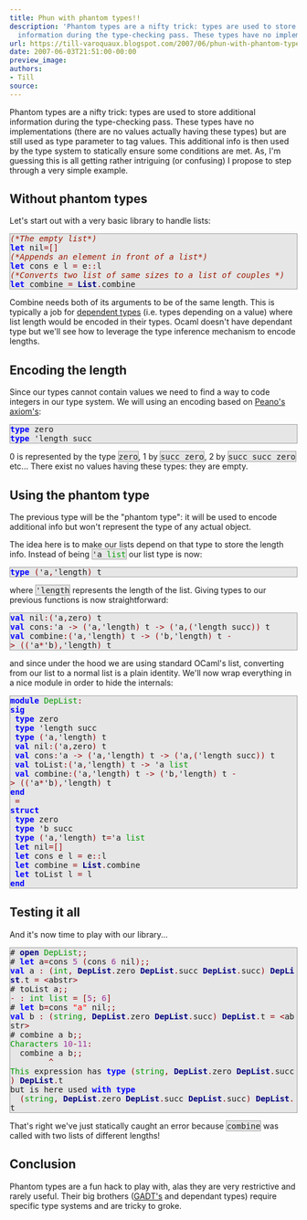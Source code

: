 ```yaml
---
title: Phun with phantom types!!
description: 'Phantom types are a nifty trick: types are used to store additional
  information during the type-checking pass. These types have no implement...'
url: https://till-varoquaux.blogspot.com/2007/06/phun-with-phantom-types.html
date: 2007-06-03T21:51:00-00:00
preview_image:
authors:
- Till
source:
---
```


<p>Phantom types are a nifty trick: types are used to store additional
information during the type-checking pass. These types have no
implementations (there are no values actually having these types) but are
still used as type parameter to tag values. This additional info is then used
by the type system to statically ensure some conditions are met. As, I'm
guessing this is all getting rather intriguing (or confusing) I propose to
step through a very simple example.</p>

<h2>Without phantom types</h2>

<p>Let's start out with a very basic library to handle lists:</p>

<div style="background:#e6e6e6;border:1px solid #a0a0a0;">
  <tt><span style="font-style: italic"><span style="color: #9A1900">(*The&nbsp;empty&nbsp;list*)</span></span><br>
  <span style="font-weight: bold"><span style="color: #0000FF">let</span></span>&nbsp;nil<span style="color: #990000">=[]</span><br>
  <span style="font-style: italic"><span style="color: #9A1900">(*Appends&nbsp;an&nbsp;element&nbsp;in&nbsp;front&nbsp;of&nbsp;a&nbsp;list*)</span></span><br>
  <span style="font-weight: bold"><span style="color: #0000FF">let</span></span>&nbsp;cons&nbsp;e&nbsp;l&nbsp;<span style="color: #990000">=</span>&nbsp;e<span style="color: #990000">::</span>l<br>
  <span style="font-style: italic"><span style="color: #9A1900">(*Converts&nbsp;two&nbsp;list&nbsp;of&nbsp;same&nbsp;sizes&nbsp;to&nbsp;a&nbsp;list&nbsp;of&nbsp;couples&nbsp;*)</span></span><br>
  <span style="font-weight: bold"><span style="color: #0000FF">let</span></span>&nbsp;combine&nbsp;<span style="color: #990000">=</span>&nbsp;<span style="font-weight: bold"><span style="color: #000080">List</span></span><span style="color: #990000">.</span>combine</tt>
</div>

<p>Combine needs both of its arguments to be of the same length. This is
typically a job for <a href="http://en.wikipedia.org/wiki/Dependent_type" class="externalLink">dependent types</a> (i.e. types
depending on a value) where list length would be encoded in their types.
Ocaml doesn't have dependant type but we'll see how to leverage the type
inference mechanism to encode lengths.</p>

<h2>Encoding the length</h2>

<p>Since our types cannot contain values we need to find a way to code
integers in our type system. We will using an encoding based on <a href="http://en.wikipedia.org/wiki/Peano_axioms#Peano.27s_axioms" class="externalLink">Peano's
axiom's</a>:</p>

<div style="background:#e6e6e6;border:1px solid #a0a0a0;">
  <tt><span style="font-weight: bold"><span style="color: #0000FF">type</span></span>&nbsp;zero<br>
  <span style="font-weight: bold"><span style="color: #0000FF">type</span></span>&nbsp;'length&nbsp;succ</tt>
</div>

<p>0 is represented by the type <span style="background:#e6e6e6;border:1px solid #a0a0a0;"><tt>zero</tt></span>, 1 by
<span style="background:#e6e6e6;border:1px solid #a0a0a0;"><tt>succ&nbsp;zero</tt></span>,
2 by <span style="background:#e6e6e6;border:1px solid #a0a0a0;"><tt>succ&nbsp;succ&nbsp;zero</tt></span>
etc... There exist no values having these types: they are empty.</p>

<h2>Using the phantom type</h2>

<p>The previous type will be the "phantom type": it will be used to encode
additional info but won't represent the type of any actual object.</p>

<p>The idea here is to make our lists depend on that type to store the length
info. Instead of being <span style="background:#e6e6e6;border:1px solid #a0a0a0;"><tt>'a&nbsp;<span style="color: #009900">list</span></tt></span> our list type is now:</p>

<div style="background:#e6e6e6;border:1px solid #a0a0a0;">
  <tt><span style="font-weight: bold"><span style="color: #0000FF">type</span></span>&nbsp;<span style="color: #990000">(</span>'a<span style="color: #990000">,</span>'length<span style="color: #990000">)</span>&nbsp;t</tt>
</div>

<p>where <span style="background:#e6e6e6;border:1px solid #a0a0a0;"><tt>'length</tt></span>
represents the length of the list. Giving types to our previous functions is
now straightforward:</p>

<div style="background:#e6e6e6;border:1px solid #a0a0a0;">
  <tt><span style="font-weight: bold"><span style="color: #0000FF">val</span></span>&nbsp;nil<span style="color: #990000">:(</span>'a<span style="color: #990000">,</span>zero<span style="color: #990000">)</span>&nbsp;t<br>
  <span style="font-weight: bold"><span style="color: #0000FF">val</span></span>&nbsp;cons<span style="color: #990000">:</span>'a&nbsp;<span style="color: #990000">-&gt;</span>&nbsp;<span style="color: #990000">(</span>'a<span style="color: #990000">,</span>'length<span style="color: #990000">)</span>&nbsp;t&nbsp;<span style="color: #990000">-&gt;</span>&nbsp;<span style="color: #990000">(</span>'a<span style="color: #990000">,(</span>'length&nbsp;succ<span style="color: #990000">))</span>&nbsp;t<br>
  <span style="font-weight: bold"><span style="color: #0000FF">val</span></span>&nbsp;combine<span style="color: #990000">:(</span>'a<span style="color: #990000">,</span>'length<span style="color: #990000">)</span>&nbsp;t&nbsp;<span style="color: #990000">-&gt;</span>&nbsp;<span style="color: #990000">(</span>'b<span style="color: #990000">,</span>'length<span style="color: #990000">)</span>&nbsp;t&nbsp;<span style="color: #990000">-&gt;</span>&nbsp;<span style="color: #990000">((</span>'a<span style="color: #990000">*</span>'b<span style="color: #990000">),</span>'length<span style="color: #990000">)</span>&nbsp;t</tt>
</div>

<p>and since under the hood we are using standard OCaml's list, converting
from our list to a normal list is a plain identity. We'll now wrap everything
in a nice module in order to hide the internals:</p>

<div style="background:#e6e6e6;border:1px solid #a0a0a0;">
  <tt><span style="font-weight: bold"><span style="color: #0000FF">module</span></span>&nbsp;<span style="color: #009900">DepList</span><span style="color: #990000">:</span><br>
  <span style="font-weight: bold"><span style="color: #0000FF">sig</span></span><br>
  &nbsp;<span style="font-weight: bold"><span style="color: #0000FF">type</span></span>&nbsp;zero<br>
  &nbsp;<span style="font-weight: bold"><span style="color: #0000FF">type</span></span>&nbsp;'length&nbsp;succ<br>
  &nbsp;<span style="font-weight: bold"><span style="color: #0000FF">type</span></span>&nbsp;<span style="color: #990000">(</span>'a<span style="color: #990000">,</span>'length<span style="color: #990000">)</span>&nbsp;t<br>
  &nbsp;<span style="font-weight: bold"><span style="color: #0000FF">val</span></span>&nbsp;nil<span style="color: #990000">:(</span>'a<span style="color: #990000">,</span>zero<span style="color: #990000">)</span>&nbsp;t<br>
  &nbsp;<span style="font-weight: bold"><span style="color: #0000FF">val</span></span>&nbsp;cons<span style="color: #990000">:</span>'a&nbsp;<span style="color: #990000">-&gt;</span>&nbsp;<span style="color: #990000">(</span>'a<span style="color: #990000">,</span>'length<span style="color: #990000">)</span>&nbsp;t&nbsp;<span style="color: #990000">-&gt;</span>&nbsp;<span style="color: #990000">(</span>'a<span style="color: #990000">,(</span>'length&nbsp;succ<span style="color: #990000">))</span>&nbsp;t<br>
  &nbsp;<span style="font-weight: bold"><span style="color: #0000FF">val</span></span>&nbsp;toList<span style="color: #990000">:(</span>'a<span style="color: #990000">,</span>'length<span style="color: #990000">)</span>&nbsp;t&nbsp;<span style="color: #990000">-&gt;</span>&nbsp;'a&nbsp;<span style="color: #009900">list</span><br>
  &nbsp;<span style="font-weight: bold"><span style="color: #0000FF">val</span></span>&nbsp;combine<span style="color: #990000">:(</span>'a<span style="color: #990000">,</span>'length<span style="color: #990000">)</span>&nbsp;t&nbsp;<span style="color: #990000">-&gt;</span>&nbsp;<span style="color: #990000">(</span>'b<span style="color: #990000">,</span>'length<span style="color: #990000">)</span>&nbsp;t&nbsp;<span style="color: #990000">-&gt;</span>&nbsp;<span style="color: #990000">((</span>'a<span style="color: #990000">*</span>'b<span style="color: #990000">),</span>'length<span style="color: #990000">)</span>&nbsp;t<br>
  <span style="font-weight: bold"><span style="color: #0000FF">end</span></span><br>
  &nbsp;<span style="color: #990000">=</span><br>
  <span style="font-weight: bold"><span style="color: #0000FF">struct</span></span><br>
  &nbsp;<span style="font-weight: bold"><span style="color: #0000FF">type</span></span>&nbsp;zero<br>
  &nbsp;<span style="font-weight: bold"><span style="color: #0000FF">type</span></span>&nbsp;'b&nbsp;succ<br>
  &nbsp;<span style="font-weight: bold"><span style="color: #0000FF">type</span></span>&nbsp;<span style="color: #990000">(</span>'a<span style="color: #990000">,</span>'length<span style="color: #990000">)</span>&nbsp;t<span style="color: #990000">=</span>'a&nbsp;<span style="color: #009900">list</span><br>
  &nbsp;<span style="font-weight: bold"><span style="color: #0000FF">let</span></span>&nbsp;nil<span style="color: #990000">=[]</span><br>
  &nbsp;<span style="font-weight: bold"><span style="color: #0000FF">let</span></span>&nbsp;cons&nbsp;e&nbsp;l&nbsp;<span style="color: #990000">=</span>&nbsp;e<span style="color: #990000">::</span>l<br>
  &nbsp;<span style="font-weight: bold"><span style="color: #0000FF">let</span></span>&nbsp;combine&nbsp;<span style="color: #990000">=</span>&nbsp;<span style="font-weight: bold"><span style="color: #000080">List</span></span><span style="color: #990000">.</span>combine<br>
  &nbsp;<span style="font-weight: bold"><span style="color: #0000FF">let</span></span>&nbsp;toList&nbsp;l&nbsp;<span style="color: #990000">=</span>&nbsp;l<br>
  <span style="font-weight: bold"><span style="color: #0000FF">end</span></span></tt>
</div>

<h2>Testing it all</h2>

<p>And it's now time to play with our library...</p>

<div style="background:#e6e6e6;border:1px solid #a0a0a0;">
  <tt>#&nbsp;<span style="font-weight: bold"><span style="color: #000080">open</span></span>&nbsp;<span style="color: #009900">DepList</span><span style="color: #990000">;;</span><br>
  #&nbsp;<span style="font-weight: bold"><span style="color: #0000FF">let</span></span>&nbsp;a<span style="color: #990000">=</span>cons&nbsp;<span style="color: #993399">5</span>&nbsp;<span style="color: #990000">(</span>cons&nbsp;<span style="color: #993399">6</span>&nbsp;nil<span style="color: #990000">);;</span><br>
  <span style="font-weight: bold"><span style="color: #0000FF">val</span></span>&nbsp;a&nbsp;<span style="color: #990000">:</span>&nbsp;<span style="color: #990000">(</span><span style="color: #009900">int</span><span style="color: #990000">,</span>&nbsp;<span style="font-weight: bold"><span style="color: #000080">DepList</span></span><span style="color: #990000">.</span>zero&nbsp;<span style="font-weight: bold"><span style="color: #000080">DepList</span></span><span style="color: #990000">.</span>succ&nbsp;<span style="font-weight: bold"><span style="color: #000080">DepList</span></span><span style="color: #990000">.</span>succ<span style="color: #990000">)</span>&nbsp;<span style="font-weight: bold"><span style="color: #000080">DepList</span></span><span style="color: #990000">.</span>t&nbsp;<span style="color: #990000">=</span>&nbsp;<span style="color: #990000">&lt;</span>abstr<span style="color: #990000">&gt;</span><br>
  #&nbsp;toList&nbsp;a<span style="color: #990000">;;</span><br>
  <span style="color: #990000">-</span>&nbsp;<span style="color: #990000">:</span>&nbsp;<span style="color: #009900">int</span>&nbsp;<span style="color: #009900">list</span>&nbsp;<span style="color: #990000">=</span>&nbsp;<span style="color: #990000">[</span><span style="color: #993399">5</span><span style="color: #990000">;</span>&nbsp;<span style="color: #993399">6</span><span style="color: #990000">]</span><br>
  #&nbsp;<span style="font-weight: bold"><span style="color: #0000FF">let</span></span>&nbsp;b<span style="color: #990000">=</span>cons&nbsp;<span style="color: #FF0000">"a"</span>&nbsp;nil<span style="color: #990000">;;</span><br>
  <span style="font-weight: bold"><span style="color: #0000FF">val</span></span>&nbsp;b&nbsp;<span style="color: #990000">:</span>&nbsp;<span style="color: #990000">(</span><span style="color: #009900">string</span><span style="color: #990000">,</span>&nbsp;<span style="font-weight: bold"><span style="color: #000080">DepList</span></span><span style="color: #990000">.</span>zero&nbsp;<span style="font-weight: bold"><span style="color: #000080">DepList</span></span><span style="color: #990000">.</span>succ<span style="color: #990000">)</span>&nbsp;<span style="font-weight: bold"><span style="color: #000080">DepList</span></span><span style="color: #990000">.</span>t&nbsp;<span style="color: #990000">=</span>&nbsp;<span style="color: #990000">&lt;</span>abstr<span style="color: #990000">&gt;</span><br>
  #&nbsp;combine&nbsp;a&nbsp;b<span style="color: #990000">;;</span><br>
  <span style="color: #009900">Characters</span>&nbsp;<span style="color: #993399">10</span><span style="color: #990000">-</span><span style="color: #993399">11</span><span style="color: #990000">:</span><br>
  &nbsp;&nbsp;combine&nbsp;a&nbsp;b<span style="color: #990000">;;</span><br>
  &nbsp;&nbsp;&nbsp;&nbsp;&nbsp;&nbsp;&nbsp;&nbsp;<span style="color: #990000">^</span><br>
  <span style="color: #009900">This</span>&nbsp;expression&nbsp;has&nbsp;<span style="font-weight: bold"><span style="color: #0000FF">type</span></span>&nbsp;<span style="color: #990000">(</span><span style="color: #009900">string</span><span style="color: #990000">,</span>&nbsp;<span style="font-weight: bold"><span style="color: #000080">DepList</span></span><span style="color: #990000">.</span>zero&nbsp;<span style="font-weight: bold"><span style="color: #000080">DepList</span></span><span style="color: #990000">.</span>succ<span style="color: #990000">)</span>&nbsp;<span style="font-weight: bold"><span style="color: #000080">DepList</span></span><span style="color: #990000">.</span>t<br>
  but&nbsp;is&nbsp;here&nbsp;used&nbsp;<span style="font-weight: bold"><span style="color: #0000FF">with</span></span>&nbsp;<span style="font-weight: bold"><span style="color: #0000FF">type</span></span><br>
  &nbsp;&nbsp;<span style="color: #990000">(</span><span style="color: #009900">string</span><span style="color: #990000">,</span>&nbsp;<span style="font-weight: bold"><span style="color: #000080">DepList</span></span><span style="color: #990000">.</span>zero&nbsp;<span style="font-weight: bold"><span style="color: #000080">DepList</span></span><span style="color: #990000">.</span>succ&nbsp;<span style="font-weight: bold"><span style="color: #000080">DepList</span></span><span style="color: #990000">.</span>succ<span style="color: #990000">)</span>&nbsp;<span style="font-weight: bold"><span style="color: #000080">DepList</span></span><span style="color: #990000">.</span>t</tt>
</div>

<p>That's right we've just statically caught an error because <span style="background:#e6e6e6;border:1px solid #a0a0a0;"><tt>combine</tt></span> was
called with two lists of different lengths!</p>

<h2>Conclusion</h2>

<p>Phantom types are a fun hack to play with, alas they are very restrictive
and rarely useful. Their big brothers (<a href="http://www.haskell.org/ghc/docs/6.4/html/users_guide/gadt.html" class="externalLink">GADT's</a>
and dependant types) require specific type systems and are tricky to
groke.</p>
